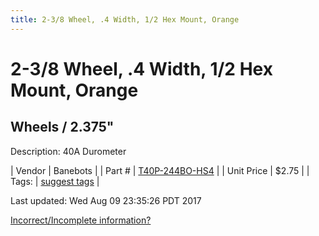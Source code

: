 ```yaml
---
title: 2-3/8 Wheel, .4 Width, 1/2 Hex Mount, Orange
---
```


# 2-3/8 Wheel, .4 Width, 1/2 Hex Mount, Orange
## Wheels / 2.375"
Description: 	40A Durometer 

| Vendor | Banebots | 
| Part # | [T40P-244BO-HS4](http://www.banebots.com/category/T40P-2375.html) | 
| Unit Price | $2.75 | 
| Tags: | [suggest tags](https://docs.google.com/forms/d/e/1FAIpQLSeWyY8v3RgOty-MyWmh9U0iivNYN_molChYyS-0U-o-kOAv_g/viewform) | 

Last updated: Wed Aug 09 23:35:26 PDT 2017

 [Incorrect/Incomplete information?](https://docs.google.com/forms/d/e/1FAIpQLSeWyY8v3RgOty-MyWmh9U0iivNYN_molChYyS-0U-o-kOAv_g/viewform)